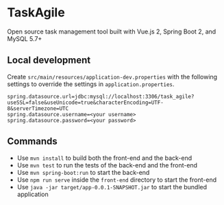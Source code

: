 # TaskAgile

Open source task management tool built with Vue.js 2, Spring Boot 2, and MySQL 5.7+

## Local development

Create `src/main/resources/application-dev.properties` with the following settings to override the settings in `application.properties`.

```properties
spring.datasource.url=jdbc:mysql://localhost:3306/task_agile?useSSL=false&useUnicode=true&characterEncoding=UTF-8&serverTimezone=UTC
spring.datasource.username=<your username>
spring.datasource.password=<your password>
```


## Commands

- Use `mvn install` to build both the front-end and the back-end
- Use `mvn test` to run the tests of the back-end and the front-end
- Use `mvn spring-boot:run` to start the back-end
- Use `npm run serve` inside the `front-end` directory to start the front-end
- Use `java -jar target/app-0.0.1-SNAPSHOT.jar` to start the bundled application
